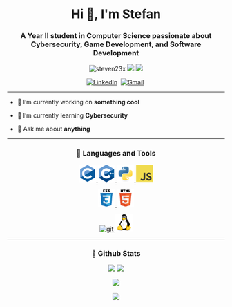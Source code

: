 <h1 align="center">Hi 👋, I'm Stefan</h1>
<h3 align="center">A Year II student in Computer Science passionate about Cybersecurity, Game Development, and Software Development</h3>

<p align="center">
 <img src="https://komarev.com/ghpvc/?username=steven23x&label=Views&color=green&style=flat" alt="steven23x" />
 <img src="https://badges.pufler.dev/repos/Steven23X"/>
 <img src="https://badges.pufler.dev/commits/monthly/Steven23X" />
</p>

<p align="center">
<a href="https://www.linkedin.com/in/huma-stefan-dorian/"><img src="https://img.shields.io/badge/linkedin-%230077B5.svg?&style=for-the-badge&logo=linkedin&logoColor=white" alt="LinkedIn" /></a>&nbsp;
<a href="mailto:humastefan23@gmail.com"><img src="https://img.shields.io/badge/gmail-%23D14836.svg?&style=for-the-badge&logo=gmail&logoColor=white" alt="Gmail"/></a>&nbsp;
</p>

---

- 🔭 I’m currently working on **something cool**

- 🌱 I’m currently learning **Cybersecurity**

- 💬 Ask me about **anything**

---

<h3 align="center"> 🧰 Languages and Tools </h3>
<p align="center">
  <a href="https://www.cprogramming.com/" target="_blank" rel="noreferrer"> <img src="https://raw.githubusercontent.com/devicons/devicon/master/icons/c/c-original.svg" alt="c" width="40" height="40"/> </a> 
  <a href="https://www.w3schools.com/cpp/" target="_blank" rel="noreferrer"> <img src="https://raw.githubusercontent.com/devicons/devicon/master/icons/cplusplus/cplusplus-original.svg" alt="cplusplus" width="40" height="40"/> </a> 
  <a href="https://www.python.org" target="_blank" rel="noreferrer"> <img src="https://raw.githubusercontent.com/devicons/devicon/master/icons/python/python-original.svg" alt="python" width="40" height="40"/> </a>
  <a href="https://developer.mozilla.org/en-US/docs/Web/JavaScript" target="_blank" rel="noreferrer"> <img src="https://raw.githubusercontent.com/devicons/devicon/master/icons/javascript/javascript-original.svg" alt="javascript" width="40" height="40"/> </a>
</p>
<p align="center">
  <a href="https://www.w3schools.com/css/" target="_blank" rel="noreferrer"> <img src="https://raw.githubusercontent.com/devicons/devicon/master/icons/css3/css3-original-wordmark.svg" alt="css3" width="40" height="40"/> </a>
  <a href="https://www.w3.org/html/" target="_blank" rel="noreferrer"> <img src="https://raw.githubusercontent.com/devicons/devicon/master/icons/html5/html5-original-wordmark.svg" alt="html5" width="40" height="40"/> </a>
</p>  
<p align="center">
  <a href="https://git-scm.com/" target="_blank" rel="noreferrer"> <img src="https://www.vectorlogo.zone/logos/git-scm/git-scm-icon.svg" alt="git" width="40" height="40"/> </a> 
  <a href="https://www.linux.org/" target="_blank" rel="noreferrer"> <img src="https://raw.githubusercontent.com/devicons/devicon/master/icons/linux/linux-original.svg" alt="linux" width="40" height="40"/> </a> 
</p>

---

<h3 align="center"> 🚀 Github Stats </h3>

<p align = "center">
  <img  src = "https://github-readme-stats.vercel.app/api?username=Steven23X&show_icons=true&theme=chartreuse-dark&line_height=27">
  <img src = "https://github-readme-stats.vercel.app/api/top-langs/?username=Steven23X&theme=chartreuse-dark&layout=compact">
</p>

<p align = "center">
 <img  src="https://github-readme-streak-stats.herokuapp.com/?user=Steven23X&show_icons=true&locale=en&layout=compact&theme=chartreuse-dark&line_height=0" />
</p>

<p align="center">
<img src = "https://github-profile-trophy.vercel.app/?username=Steven23X&theme=matrix&row=1">
</p>
